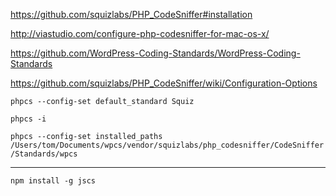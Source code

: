 
https://github.com/squizlabs/PHP_CodeSniffer#installation

http://viastudio.com/configure-php-codesniffer-for-mac-os-x/

https://github.com/WordPress-Coding-Standards/WordPress-Coding-Standards

https://github.com/squizlabs/PHP_CodeSniffer/wiki/Configuration-Options

`phpcs --config-set default_standard Squiz`

`phpcs -i`

`phpcs --config-set installed_paths /Users/tom/Documents/wpcs/vendor/squizlabs/php_codesniffer/CodeSniffer/Standards/wpcs`

---

`npm install -g jscs`

